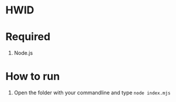 # HWID

# Required
1. Node.js

# How to run
1. Open the folder with your commandline and type `node index.mjs`
